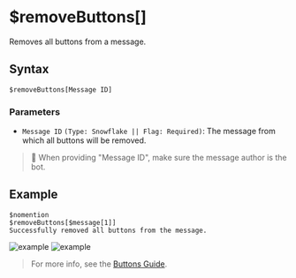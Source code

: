 # $removeButtons[]
Removes all buttons from a message.

## Syntax
```
$removeButtons[Message ID]
```

### Parameters 
- `Message ID` `(Type: Snowflake || Flag: Required)`: The message from which all buttons will be removed.

> 📝 When providing "Message ID", make sure the message author is the bot.

## Example
```
$nomention
$removeButtons[$message[1]]
Successfully removed all buttons from the message.
```
![example](https://user-images.githubusercontent.com/111157596/231867111-33a39b32-3d41-469f-802e-c8fe0eb360c9.png)
![example](https://user-images.githubusercontent.com/111157596/231867140-4e9a4917-4787-4caf-9aa6-9a4e88d51c95.png)

> For more info, see the [Buttons Guide](../guides/general/interactions/buttons/aboutButtons.md).
